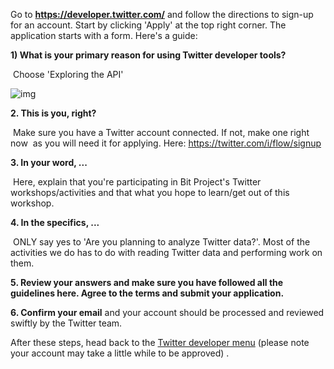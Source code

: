 Go to **https://developer.twitter.com/** and follow the directions to sign-up for an account. Start by clicking 'Apply' at the top right corner. The application starts with a form. Here's a guide:  

**1) What is your primary reason for using Twitter developer tools?**   
  
​		Choose 'Exploring the API'

![img](https://lh4.googleusercontent.com/FDbZyUk7vMqSvNetKe0kH7DhjGIzXKId0X_WeC691XAY-Ii51jCEWxijf9ORvugK2DxNYyJWl2NxH7ChbiJZoQ1DHSVKxUVP71BojX-Tkm6U3C8xcWUMXIlve4LaZeOeZXCd6yxOnyY)

**2. This is you, right?**

​		Make sure you have a Twitter account connected. If not, make one right now
​		as you will need it for applying. Here: https://twitter.com/i/flow/signup

**3. In your word, ...** 

​	Here, explain that you're participating in Bit Project's Twitter 	
​	workshops/activities and that what you hope to learn/get out of this workshop.

**4. In the specifics, ...** 

​	ONLY say yes to 'Are you planning to analyze Twitter data?'. Most of the 	
​	activities we do has to do with reading Twitter data and performing work on
​	them. 

**5. Review your answers and make sure you have followed all the guidelines here. Agree to the terms and submit your application.**

**6. Confirm your email** and your account should be processed and reviewed swiftly by the Twitter team.

After these steps, head back to the [Twitter developer menu](https://developer.twitter.com/en/apps
) (please note your account may take a little while to be approved) . 

